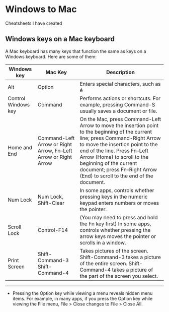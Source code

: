 # Windows to Mac

Cheatsheets I have created 

## Windows keys on a Mac keyboard

  A Mac keyboard has many keys that function the same as keys on a Windows keyboard. Here are some of them:
  
  | Windows key | Mac Key | Description |
  | ----------- | ------- | ----------- |
  |      Alt   |  Option | Enters special characters, such as é |
  | Control Windows key | Command | Performs actions or shortcuts. For example, pressing Command-S usually saves a document or file. |
  | Home and End | Command-Left Arrow or Right Arrow, Fn–Left Arrow or Right Arrow | On the Mac, press Command-Left Arrow to move the insertion point to the beginning of the current line; press Command-Right Arrow to move the insertion point to the end of the line. Press Fn–Left Arrow (Home) to scroll to the beginning of the current document; press Fn–Right Arrow (End) to scroll to the end of the document.|
  | Num Lock | Num Lock, Shift-Clear | In some apps, controls whether pressing keys in the numeric keypad enters numbers or moves the pointer. |
  | Scroll Lock | Control-F14 | (You may need to press and hold the Fn key first) In some apps, controls whether pressing the arrow keys moves the pointer or scrolls in a window. |
  | Print Screen | Shift-Command-3 Shift-Command-4 | Takes pictures of the screen. Shift-Command-3 takes a picture of the entire screen. Shift-Command-4 takes a picture of the part of the screen you select. |

-------

- Pressing the Option key while viewing a menu reveals hidden menu items. For example, in many apps, if you press the Option key while viewing the File menu, File > Close changes to File > Close All.
